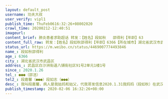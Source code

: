 ```yaml
---
layout: default_post
username: 功夫大叔
user_verify: vipl1
publish_time: ThuFeb0616:32:26+08002020
crawl_time: 20200212-12:40:51
imageurl: 
content_brief: 肺炎患者求助超话 转发：【姓名】段如秋   邵得利【年龄】63             66【所在城市】湖北省武汉市武昌区【所在小区、社区】武昌区白沙洲街道八铺街社区91号2单元1楼1号【患病时间】2020.1.26【联系方式】●●●（邵洁）【其他紧急联系人】段嘉馨（●●●）                  ...全文
content_full_raw: 转发：【姓名】段如秋邵得利【年龄】6366【所在城市】湖北省武汉市武昌区【所在小区、社区】武昌区白沙洲街道八铺街社区91号2单元1楼1号【患病时间】2020.1.26【联系方式】●●●（邵洁）【其他紧急联系人】段嘉馨（●●●）段如志（●●●）【病情描述】我叫段嘉馨，病人是我姑妈和姑父，代我哥发信息2020.1.31我妈妈（段如秋）在武汉市7医院诊断双肺可见多发斑片状，片状磨玻璃密度影，以胸模下为著，双侧胸模不厚，双侧胸腔未见积液现象。纵隔居中，未见肿大淋巴结影。2020.2.2做了核酸检测呈阴性，但是妈妈情况越来越严重了，呼吸困难，每日靠呼吸机维持，不能下床，吃不进饭。2020.2.5去武汉市第三医院做第二次ct，诊断结果双肺多发感染性病变，考虑病毒性肺炎可能大，建议完善实验室检查密切随访复查。双肺多发肺大泡，左下肺纤维灶，纵隔淋巴结增多，主动脉硬化。详细情况妈妈从1月24号开始发病：发烧，拉肚子，浑身无力，起先以为是普通感冒，后来发烧不退，之后到武汉市七医院抽血，做CT，肺部有玻璃扁状，疑似病毒肺炎，武汉市七医院检查后要求我母亲住院隔离治疗,但是一直没有床位，一直到2.2才做核酸检测！核酸核酸检查呈阴性，所以不能住院治疗，也无床位。2月5日在武汉市三医院重做了ct，结果显示肺部大面积白色，病情加重诊断结果双肺多发感染性病变，考虑病毒性肺炎。我爸爸（邵得利）也做了ct，肺部已经开始有阴影，医生说疑似感染！我们不想传播病毒，可是为了活命不得不去七医院打针，我们是住院无门，求求大家救救我们一家吧！！！我和老婆儿子（七岁）近期与父母接触频繁，再加上照顾父母，现在又无法隔离，真的很艰难！！真的拜托了！！🙏🏻以上的每个字都属实，我愿意为自己的言行负责。
status_url: https://m.weibo.cn/status/4469007774493846
name_: 段如秋邵得利
age_: 6366
city_: 湖北省武汉市武昌区
address_: 武昌区白沙洲街道八铺街社区91号2单元1楼1号
since_: 2020.1.26
tel_: ●●●（邵洁）
tel2_: 段嘉馨（●●●）段如志（●●●）
desc_: 我叫段嘉馨，病人是我姑妈和姑父，代我哥发信息2020.1.31我妈妈（段如秋）在武汉市7医院诊断双肺可见多发斑片状，片状磨玻璃密度影，以胸模下为著，双侧胸模不厚，双侧胸腔未见积液现象。纵隔居中，未见肿大淋巴结影。2020.2.2做了核酸检测呈阴性，但是妈妈情况越来越严重了，呼吸困难，每日靠呼吸机维持，不能下床，吃不进饭。2020.2.5去武汉市第三医院做第二次ct，诊断结果双肺多发感染性病变，考虑病毒性肺炎可能大，建议完善实验室检查密切随访复查。双肺多发肺大泡，左下肺纤维灶，纵隔淋巴结增多，主动脉硬化。详细情况妈妈从1月24号开始发病发烧，拉肚子，浑身无力，起先以为是普通感冒，后来发烧不退，之后到武汉市七医院抽血，做CT，肺部有玻璃扁状，疑似病毒肺炎，武汉市七医院检查后要求我母亲住院隔离治疗,但是一直没有床位，一直到2.2才做核酸检测！核酸核酸检查呈阴性，所以不能住院治疗，也无床位。2月5日在武汉市三医院重做了ct，结果显示肺部大面积白色，病情加重诊断结果双肺多发感染性病变，考虑病毒性肺炎。我爸爸（邵得利）也做了ct，肺部已经开始有阴影，医生说疑似感染！我们不想传播病毒，可是为了活命不得不去七医院打针，我们是住院无门，求求大家救救我们一家吧！！！我和老婆儿子（七岁）近期与父母接触频繁，再加上照顾父母，现在又无法隔离，真的很艰难！！真的拜托了！！🙏🏻以上的每个字都属实，我愿意为自己的言行负责。
publish_timestamp: 2020-02-06 16:32:26+08:00
---
```

